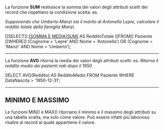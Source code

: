 La funzione **SUM** restiuisce la somma dei valori degli attributi scelti dei record che rispettano la condizione scelta:
es.

*Supponendo che Umberto Manzi sia il marito di Antonella Lepre, calcolare il reddito totale della famiglia Manzi.*

[[SELECT]] [[SOMMA E MEDIA|SUM]](Reddito) AS RedditoTotale
[[FROM]] Paziente
[[WHERE]] (Cognome = ‘Lepre’
	AND Nome = ‘Antonella’)
OR
	(Cognome = ‘Manzi’
	AND Nome = ‘Umberto’);

---
La funzione **AVG** ritorna la media dei valori degli attributi scelti:
es.
*Ritorna il reddito medio dei pazienti nati dopo il 1950*

SELECT AVG(Reddito) AS RedditoMedio
FROM Paziente
WHERE DataNascita > ‘1950-12-31’;

---
## MINIMO E MASSIMO

Le funzioni MIN() e MAX() ritornano il minimo e il massimo degli attributi su una tabella scelta, ma solo come valore. Può essere infatti più laborioso risalire al record al quale appartiene il valore.
